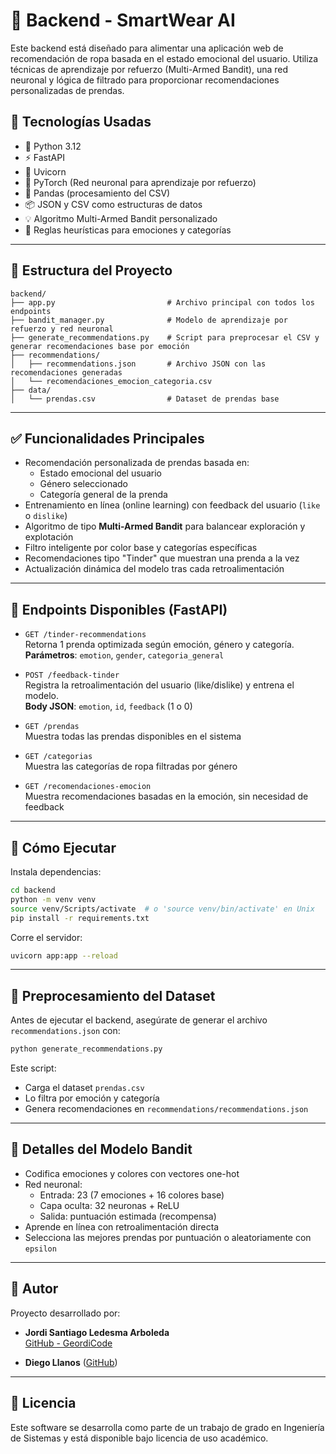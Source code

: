 
# 🧠 Backend - SmartWear AI

Este backend está diseñado para alimentar una aplicación web de recomendación de ropa basada en el estado emocional del usuario. Utiliza técnicas de aprendizaje por refuerzo (Multi-Armed Bandit), una red neuronal y lógica de filtrado para proporcionar recomendaciones personalizadas de prendas.

## 🚀 Tecnologías Usadas

- 🐍 Python 3.12
- ⚡ FastAPI
- 🔁 Uvicorn
- 🤖 PyTorch (Red neuronal para aprendizaje por refuerzo)
- 🧪 Pandas (procesamiento del CSV)
- 📦 JSON y CSV como estructuras de datos
- 💡 Algoritmo Multi-Armed Bandit personalizado
- 🎨 Reglas heurísticas para emociones y categorías

---

## 📁 Estructura del Proyecto

```
backend/
├── app.py                         # Archivo principal con todos los endpoints
├── bandit_manager.py              # Modelo de aprendizaje por refuerzo y red neuronal
├── generate_recommendations.py    # Script para preprocesar el CSV y generar recomendaciones base por emoción
├── recommendations/
│   ├── recommendations.json       # Archivo JSON con las recomendaciones generadas
│   └── recomendaciones_emocion_categoria.csv
├── data/
│   └── prendas.csv                # Dataset de prendas base
```

---

## ✅ Funcionalidades Principales

- Recomendación personalizada de prendas basada en:
  - Estado emocional del usuario
  - Género seleccionado
  - Categoría general de la prenda
- Entrenamiento en línea (online learning) con feedback del usuario (`like` o `dislike`)
- Algoritmo de tipo **Multi-Armed Bandit** para balancear exploración y explotación
- Filtro inteligente por color base y categorías específicas
- Recomendaciones tipo "Tinder" que muestran una prenda a la vez
- Actualización dinámica del modelo tras cada retroalimentación

---

## 📡 Endpoints Disponibles (FastAPI)

- `GET /tinder-recommendations`  
  Retorna 1 prenda optimizada según emoción, género y categoría.  
  **Parámetros**: `emotion`, `gender`, `categoria_general`

- `POST /feedback-tinder`  
  Registra la retroalimentación del usuario (like/dislike) y entrena el modelo.  
  **Body JSON**: `emotion`, `id`, `feedback` (1 o 0)

- `GET /prendas`  
  Muestra todas las prendas disponibles en el sistema

- `GET /categorias`  
  Muestra las categorías de ropa filtradas por género

- `GET /recomendaciones-emocion`  
  Muestra recomendaciones basadas en la emoción, sin necesidad de feedback

---

## 🔧 Cómo Ejecutar

Instala dependencias:

```bash
cd backend
python -m venv venv
source venv/Scripts/activate  # o 'source venv/bin/activate' en Unix
pip install -r requirements.txt
```

Corre el servidor:

```bash
uvicorn app:app --reload
```

---

## 🧪 Preprocesamiento del Dataset

Antes de ejecutar el backend, asegúrate de generar el archivo `recommendations.json` con:

```bash
python generate_recommendations.py
```

Este script:

- Carga el dataset `prendas.csv`
- Lo filtra por emoción y categoría
- Genera recomendaciones en `recommendations/recommendations.json`

---

## 🧠 Detalles del Modelo Bandit

- Codifica emociones y colores con vectores one-hot
- Red neuronal:
  - Entrada: 23 (7 emociones + 16 colores base)
  - Capa oculta: 32 neuronas + ReLU
  - Salida: puntuación estimada (recompensa)
- Aprende en línea con retroalimentación directa
- Selecciona las mejores prendas por puntuación o aleatoriamente con `epsilon`

---

## 👤 Autor

Proyecto desarrollado por:

- **Jordi Santiago Ledesma Arboleda**  
  [GitHub - GeordiCode](https://github.com/GeordiCode/SmartWear-AI-backend)

- **Diego Llanos**
  ([GitHub](https://github.com/Dife2703/ProyectoGradoRopa))

---

## 📜 Licencia

Este software se desarrolla como parte de un trabajo de grado en Ingeniería de Sistemas y está disponible bajo licencia de uso académico.
